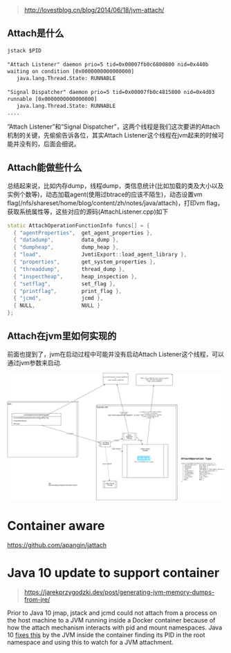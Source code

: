 
> http://lovestblog.cn/blog/2014/06/18/jvm-attach/


## Attach是什么

```log
jstack $PID

"Attach Listener" daemon prio=5 tid=0x00007fb0c6800800 nid=0x440b waiting on condition [0x0000000000000000]
   java.lang.Thread.State: RUNNABLE

"Signal Dispatcher" daemon prio=5 tid=0x00007fb0c4815800 nid=0x4d03 runnable [0x0000000000000000]
   java.lang.Thread.State: RUNNABLE
....
```


”Attach Listener”和“Signal Dispatcher”，这两个线程是我们这次要讲的Attach机制的关键，先偷偷告诉各位，其实Attach Listener这个线程在jvm起来的时候可能并没有的，后面会细说。



## Attach能做些什么

总结起来说，比如内存dump，线程dump，类信息统计(比如加载的类及大小以及实例个数等)，动态加载agent(使用过btrace的应该不陌生)，动态设置vm flag(/nfs/shareset/home/blog/content/zh/notes/java/attach)，打印vm flag，获取系统属性等，这些对应的源码(AttachListener.cpp)如下

```cpp
static AttachOperationFunctionInfo funcs[] = {
  { "agentProperties",  get_agent_properties },
  { "datadump",         data_dump },
  { "dumpheap",         dump_heap },
  { "load",             JvmtiExport::load_agent_library },
  { "properties",       get_system_properties },
  { "threaddump",       thread_dump },
  { "inspectheap",      heap_inspection },
  { "setflag",          set_flag },
  { "printflag",        print_flag },
  { "jcmd",             jcmd },
  { NULL,               NULL }
};
```

## Attach在jvm里如何实现的

前面也提到了，jvm在启动过程中可能并没有启动Attach Listener这个线程，可以通过jvm参数来启动.

![](jvm-attach.drawio.png)


# Container aware
https://github.com/apangin/jattach

# Java 10 update to support container

> https://jarekprzygodzki.dev/post/generating-jvm-memory-dumps-from-jre/

Prior to Java 10 jmap, jstack and jcmd could not attach from a process on the host machine to a JVM running inside a Docker container because of how the attach mechanism interacts with pid and mount namespaces. Java 10 [fixes this](https://bugs.openjdk.java.net/browse/JDK-8179498) by the JVM inside the container finding its PID in the root namespace and using this to watch for a JVM attachment.